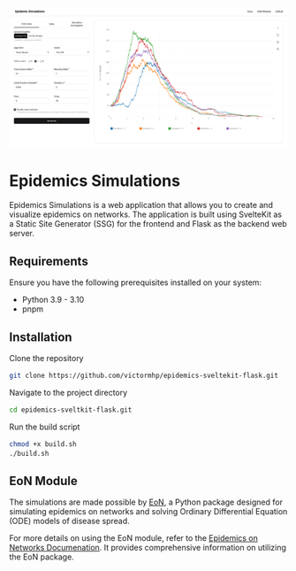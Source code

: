 ![](static/eon.png)

# Epidemics Simulations

Epidemics Simulations is a web application that allows you to create and visualize epidemics on networks. The application is built using SvelteKit as a Static Site Generator (SSG) for the frontend and Flask as the backend web server.

## Requirements

Ensure you have the following prerequisites installed on your system:

- Python 3.9 - 3.10
- pnpm

## Installation

Clone the repository

```sh
git clone https://github.com/victormhp/epidemics-sveltekit-flask.git
```

Navigate to the project directory

```sh
cd epidemics-sveltkit-flask.git
```

Run the build script

```sh
chmod +x build.sh
./build.sh
```

## EoN Module

The simulations are made possible by [EoN](https://github.com/springer-math/Mathematics-of-Epidemics-on-Networks), a Python package designed for simulating epidemics on networks and solving Ordinary Differential Equation (ODE) models of disease spread.

For more details on using the EoN module, refer to the [Epidemics on Networks Documenation](https://epidemicsonnetworks.readthedocs.io/en/latest/EoN.html). It provides comprehensive information on utilizing the EoN package.
